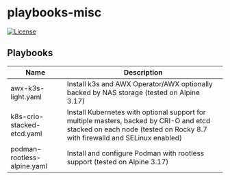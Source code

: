 # playbooks-misc

[![License](https://img.shields.io/badge/License-MIT-blue.svg)](https://opensource.org/licenses/MIT)

## Playbooks

| Name                        | Description                                                                                                                                                           |
| --------------------------- | --------------------------------------------------------------------------------------------------------------------------------------------------------------------- |
| awx-k3s-light.yaml          | Install k3s and AWX Operator/AWX optionally backed by NAS storage (tested on Alpine 3.17)                                                                             |
| k8s-crio-stacked-etcd.yaml  | Install Kubernetes with optional support for multiple masters, backed by CRI-O and etcd stacked on each node (tested on Rocky 8.7 with firewalld and SELinux enabled) |
| podman-rootless-alpine.yaml | Install and configure Podman with rootless support (tested on Alpine 3.17)                                                                                            |